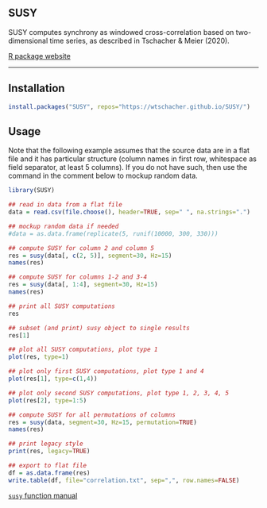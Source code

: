 SUSY
----

SUSY computes synchrony as windowed cross-correlation based on two-dimensional time series, as described in Tschacher & Meier (2020).

[R package website](https://wtschacher.github.io/SUSY/)

----

Installation
----

```r
install.packages("SUSY", repos="https://wtschacher.github.io/SUSY/")
```

Usage
----

Note that the following example assumes that the source data are in a flat file and it has particular structure (column names in first row, whitespace as field separator, at least 5 columns). If you do not have such, then use the command in the comment below to mockup random data.

```r
library(SUSY)

## read in data from a flat file
data = read.csv(file.choose(), header=TRUE, sep=" ", na.strings=".")

## mockup random data if needed
#data = as.data.frame(replicate(5, runif(10000, 300, 330)))

## compute SUSY for column 2 and column 5
res = susy(data[, c(2, 5)], segment=30, Hz=15)
names(res)

## compute SUSY for columns 1-2 and 3-4
res = susy(data[, 1:4], segment=30, Hz=15)
names(res)

## print all SUSY computations
res

## subset (and print) susy object to single results
res[1]

## plot all SUSY computations, plot type 1
plot(res, type=1)

## plot only first SUSY computations, plot type 1 and 4
plot(res[1], type=c(1,4))

## plot only second SUSY computations, plot type 1, 2, 3, 4, 5
plot(res[2], type=1:5)

## compute SUSY for all permutations of columns
res = susy(data, segment=30, Hz=15, permutation=TRUE)
names(res)

## print legacy style
print(res, legacy=TRUE)

## export to flat file
df = as.data.frame(res)
write.table(df, file="correlation.txt", sep=",", row.names=FALSE)
```

[`susy` function manual](https://wtschacher.github.io/SUSY/reference/susy.html)
